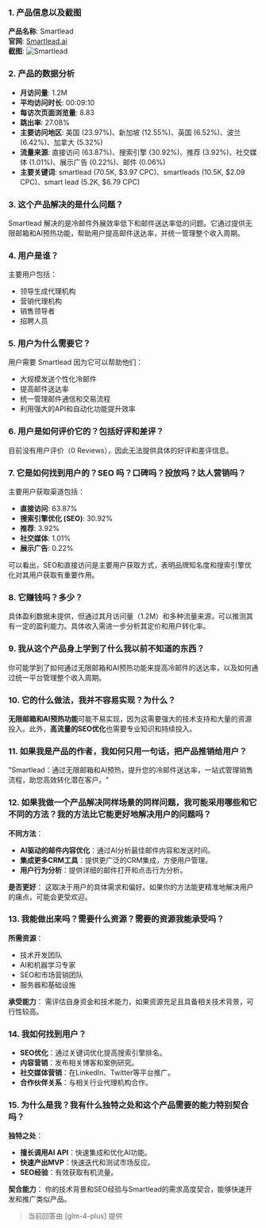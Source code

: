 ### 1. 产品信息以及截图

**产品名称**: Smartlead  
**官网**: [Smartlead.ai](https://smartlead.ai)  
**截图**: ![Smartlead](https://cdn-images.toolify.ai/170349896474599485.jpg)

### 2. 产品的数据分析

- **月访问量**: 1.2M
- **平均访问时长**: 00:09:10
- **每访次页面浏览量**: 8.83
- **跳出率**: 27.08%
- **主要访问地区**: 美国 (23.97%)、新加坡 (12.55%)、英国 (6.52%)、波兰 (6.42%)、加拿大 (5.32%)
- **流量来源**: 直接访问 (63.87%)、搜索引擎 (30.92%)、推荐 (3.92%)、社交媒体 (1.01%)、展示广告 (0.22%)、邮件 (0.06%)
- **主要关键词**: smartlead (70.5K, $3.97 CPC)、smartleads (10.5K, $2.09 CPC)、smart lead (5.2K, $6.79 CPC)

### 3. 这个产品解决的是什么问题？

Smartlead 解决的是冷邮件外展效率低下和邮件送达率低的问题。它通过提供无限邮箱和AI预热功能，帮助用户提高邮件送达率，并统一管理整个收入周期。

### 4. 用户是谁？

主要用户包括：
- 领导生成代理机构
- 营销代理机构
- 销售领导者
- 招聘人员

### 5. 用户为什么需要它？

用户需要 Smartlead 因为它可以帮助他们：
- 大规模发送个性化冷邮件
- 提高邮件送达率
- 统一管理邮件通信和交易流程
- 利用强大的API和自动化功能提升效率

### 6. 用户是如何评价它的？包括好评和差评？

目前没有用户评价（0 Reviews），因此无法提供具体的好评和差评信息。

### 7. 它是如何找到用户的？SEO 吗？口碑吗？投放吗？达人营销吗？

主要用户获取渠道包括：
- **直接访问**: 63.87%
- **搜索引擎优化 (SEO)**: 30.92%
- **推荐**: 3.92%
- **社交媒体**: 1.01%
- **展示广告**: 0.22%

可以看出，SEO和直接访问是主要用户获取方式，表明品牌知名度和搜索引擎优化对其用户获取有重要作用。

### 8. 它赚钱吗？多少？

具体盈利数据未提供，但通过其月访问量（1.2M）和多种流量来源，可以推测其有一定的盈利能力。具体收入需进一步分析其定价和用户转化率。

### 9. 我从这个产品身上学到了什么我以前不知道的东西？

你可能学到了如何通过无限邮箱和AI预热功能来提高冷邮件的送达率，以及如何通过统一平台管理整个收入周期。

### 10. 它的什么做法，我并不容易实现？为什么？

**无限邮箱和AI预热功能**可能不易实现，因为这需要强大的技术支持和大量的资源投入。此外，**高流量的SEO优化**也需要专业知识和持续投入。

### 11. 如果我是产品的作者，我如何只用一句话，把产品推销给用户？

"Smartlead：通过无限邮箱和AI预热，提升您的冷邮件送达率，一站式管理销售流程，助您高效转化潜在客户。"

### 12. 如果我做一个产品解决同样场景的同样问题，我可能采用哪些和它不同的方法？我的方法比它能更好地解决用户的问题吗？

**不同方法**：
- **AI驱动的邮件内容优化**：通过AI分析最佳邮件内容和发送时间。
- **集成更多CRM工具**：提供更广泛的CRM集成，方便用户管理。
- **用户行为分析**：提供详细的邮件打开和点击行为分析。

**是否更好**：
这取决于用户的具体需求和偏好。如果你的方法能更精准地解决用户的痛点，可能会更受欢迎。

### 13. 我能做出来吗？需要什么资源？需要的资源我能承受吗？

**所需资源**：
- 技术开发团队
- AI和机器学习专家
- SEO和市场营销团队
- 服务器和基础设施

**承受能力**：
需评估自身资金和技术能力，如果资源充足且具备相关技术背景，可行性较高。

### 14. 我如何找到用户？

- **SEO优化**：通过关键词优化提高搜索引擎排名。
- **内容营销**：发布相关博客和案例研究。
- **社交媒体营销**：在LinkedIn、Twitter等平台推广。
- **合作伙伴关系**：与相关行业代理机构合作。

### 15. 为什么是我？我有什么独特之处和这个产品需要的能力特别契合吗？

**独特之处**：
- **擅长调用AI API**：快速集成和优化AI功能。
- **快速产出MVP**：快速迭代和测试市场反应。
- **SEO经验**：有效获取有机流量。

**契合能力**：
你的技术背景和SEO经验与Smartlead的需求高度契合，能够快速开发和推广类似产品。

> 当前回答由 [glm-4-plus] 提供